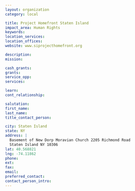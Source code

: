 ```yaml
---
layout: organization
category: local

title: Project Homefront Staten Island
impact_area: Human Rights
keywords: 
location_services: 
location_offices: 
website: www.siprojecthomefront.org

description: 
mission: 

cash_grants: 
grants: 
service_opp: 
services: 

learn: 
cont_relationship: 

salutation: 
first_name: 
last_name: 
title_contact_person: 

city: Staten Island
state: NY
address: |
  Basement of New Dorp Moravian Church 2205 Richmond Road  
  Staten Island NY 10306
lat: 40.568821
lng: -74.11862
phone: 
ext: 
fax: 
email: 
preferred_contact: 
contact_person_intro: 
---
```

